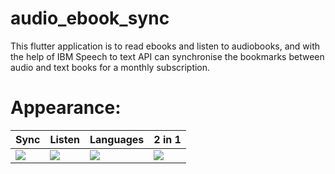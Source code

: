 # audio_ebook_sync

This flutter application is to read ebooks and listen to audiobooks, and with the help of IBM Speech to text API can synchronise the bookmarks between audio and text books for a monthly subscription.

# Appearance:

| Sync                                                                                           | Listen                                                                         | Languages                                                                                           |  2 in 1                                                                                            
| --------------------------------------------------------------------------------------- | --------------------------------------------------------------------------------------------- | --------------------------------------------------------------------------------------- |--------------------------------------------------------------------------------------- |
![](https://github.com/fpeti001/audio_ebook_sync_public/assets/18741302/54900af2-0b5f-4f7d-b2a6-85cb01185a8d) |  ![](https://github.com/fpeti001/audio_ebook_sync_public/assets/18741302/7a426966-b1a2-44f7-9da4-136046258e22) |  ![](https://github.com/fpeti001/audio_ebook_sync_public/assets/18741302/9cfbb75c-f47f-4d70-b784-2fd4823c550f) |  ![](https://github.com/fpeti001/audio_ebook_sync_public/assets/18741302/decb794f-c3d1-449d-bb17-aa79e0e82e25)


